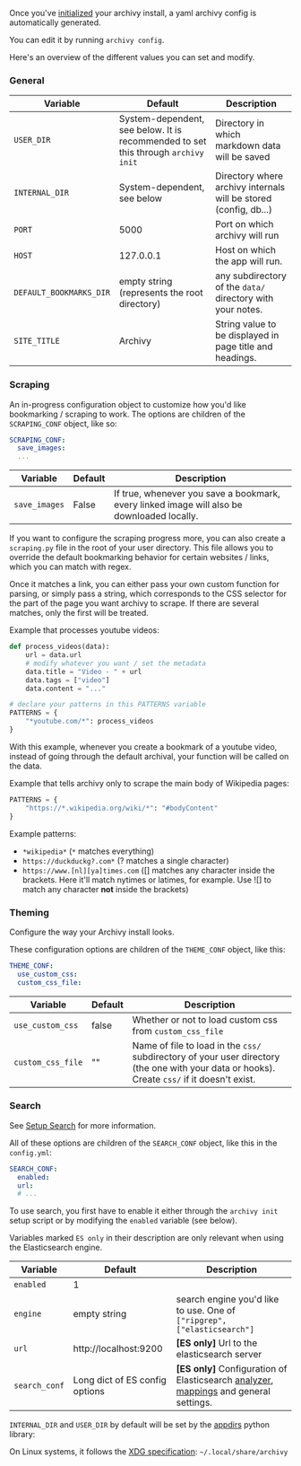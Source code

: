 Once you've [initialized](install.md) your archivy install, a yaml archivy config is automatically generated.

You can edit it by running `archivy config`.

Here's an overview of the different values you can set and modify.


### General

| Variable                | Default                     | Description                           |
|-------------------------|-----------------------------|---------------------------------------|
| `USER_DIR`      | System-dependent, see below. It is recommended to set this through `archivy init` | Directory in which markdown data will be saved |
| `INTERNAL_DIR`  | System-dependent, see below | Directory where archivy internals will be stored (config, db...)
| `PORT`          | 5000                        | Port on which archivy will run        |
| `HOST`          | 127.0.0.1                   | Host on which the app will run. |
| `DEFAULT_BOOKMARKS_DIR` | empty string (represents the root directory) | any subdirectory of the `data/` directory with your notes.
| `SITE_TITLE`    | Archivy                     | String value to be displayed in page title and headings. |

### Scraping

An in-progress configuration object to customize how you'd like bookmarking / scraping to work. The options are children of the `SCRAPING_CONF` object, like so:

```yaml
SCRAPING_CONF:
  save_images:
  ...
```

| Variable                | Default                     | Description                           |
|-------------------------|-----------------------------|---------------------------------------|
| `save_images` | False | If true, whenever you save a bookmark, every linked image will also be downloaded locally. |

If you want to configure the scraping progress more, you can also create a `scraping.py` file in the root of your user directory. This file allows you to override the default bookmarking behavior for certain websites / links, which you can match with regex.

Once it matches a link, you can either pass your own custom function for parsing, or simply pass a string, which corresponds to the CSS selector for the part of the page you want archivy to scrape. If there are several matches, only the first will be treated.

Example that processes youtube videos:

```python
def process_videos(data):
	url = data.url
	# modify whatever you want / set the metadata
	data.title = "Video - " + url
	data.tags = ["video"]
	data.content = "..."

# declare your patterns in this PATTERNS variable
PATTERNS = {
	"*youtube.com/*": process_videos
}
```

With this example, whenever you create a bookmark of a youtube video, instead of going through the default archival, your function will be called on the data.


Example that tells archivy only to scrape the main body of Wikipedia pages:

```python
PATTERNS = {
	"https://*.wikipedia.org/wiki/*": "#bodyContent"
}
```

Example patterns:

- `*wikipedia*` (`*` matches everything)
- `https://duckduckg?.com*` (? matches a single character)
- `https://www.[nl][ya]times.com` ([] matches any character inside the brackets. Here it'll match nytimes or latimes, for example. Use ![] to match any character **not** inside the brackets)

### Theming

Configure the way your Archivy install looks.

These configuration options are children of the `THEME_CONF` object, like this:

```yaml
THEME_CONF:
  use_custom_css:
  custom_css_file:
```

| Variable | Default | Description |
|------|-------|----|
| `use_custom_css` | false | Whether or not to load custom css from `custom_css_file` |
| `custom_css_file` | "" | Name of file to load in the `css/` subdirectory of your user directory (the one with your data or hooks). Create `css/` if it doesn't exist. |


### Search

See [Setup Search](setup-search.md) for more information.

All of these options are children of the `SEARCH_CONF` object, like this in the `config.yml`:

```yaml
SEARCH_CONF:
  enabled:
  url:
  # ...
```
To use search, you first have to enable it either through the `archivy init` setup script or by modifying the `enabled` variable (see below).

Variables marked `ES only` in their description are only relevant when using the Elasticsearch engine.

| Variable                | Default                        | Description                           |
|-------------------------|--------------------------------|---------------------------------------|
| `enabled`               | 1                              |                                       |
| `engine`                | empty string                   | search engine you'd like to use. One of `["ripgrep", ["elasticsearch"]`|
| `url`                   | http://localhost:9200          | **[ES only]** Url to the elasticsearch server       |
| `search_conf`           | Long dict of ES config options | **[ES only]** Configuration of Elasticsearch [analyzer](https://www.elastic.co/guide/en/elasticsearch/reference/current/analysis.html), [mappings](https://www.elastic.co/guide/en/elasticsearch/reference/current/mapping.html) and general settings. |


`INTERNAL_DIR` and `USER_DIR` by default will be set by the
[appdirs](https://pypi.org/project/appdirs/) python library:

On Linux systems, it follows the [XDG
specification](https://specifications.freedesktop.org/basedir-spec/basedir-spec-latest.html):
`~/.local/share/archivy`
